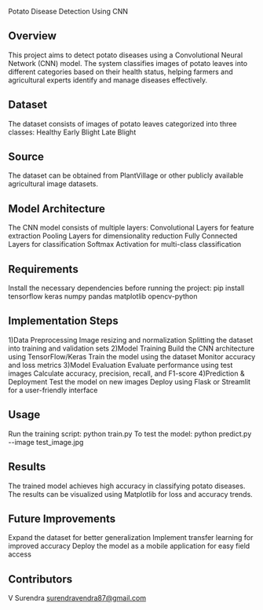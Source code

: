 Potato Disease Detection Using CNN
## Overview
This project aims to detect potato diseases using a Convolutional Neural Network (CNN) model. The system classifies images of potato leaves into different categories based on their health status, helping farmers and agricultural experts identify and manage diseases effectively.

## Dataset
The dataset consists of images of potato leaves categorized into three classes:
Healthy
Early Blight
Late Blight

## Source
The dataset can be obtained from PlantVillage or other publicly available agricultural image datasets.
## Model Architecture
The CNN model consists of multiple layers:
Convolutional Layers for feature extraction
Pooling Layers for dimensionality reduction
Fully Connected Layers for classification
Softmax Activation for multi-class classification

## Requirements
Install the necessary dependencies before running the project:
pip install tensorflow keras numpy pandas matplotlib opencv-python

## Implementation Steps
1)Data Preprocessing
Image resizing and normalization
Splitting the dataset into training and validation sets
2)Model Training
Build the CNN architecture using TensorFlow/Keras
Train the model using the dataset
Monitor accuracy and loss metrics
3)Model Evaluation
Evaluate performance using test images
Calculate accuracy, precision, recall, and F1-score
4)Prediction & Deployment
Test the model on new images
Deploy using Flask or Streamlit for a user-friendly interface

## Usage
Run the training script:
python train.py
To test the model:
python predict.py --image test_image.jpg

## Results
The trained model achieves high accuracy in classifying potato diseases. The results can be visualized using Matplotlib for loss and accuracy trends.

## Future Improvements
Expand the dataset for better generalization
Implement transfer learning for improved accuracy
Deploy the model as a mobile application for easy field access

## Contributors
V Surendra
surendravendra87@gmail.com
